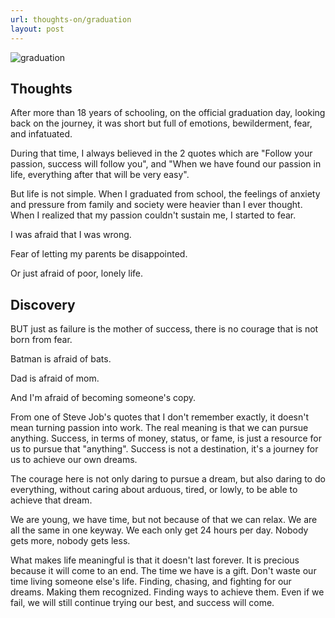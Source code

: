 ```yaml
---
url: thoughts-on/graduation
layout: post
---
```


![graduation][graduation]

## Thoughts

After more than 18 years of schooling, on the official graduation day, looking back on the journey, it was short but full of emotions, bewilderment, fear, and infatuated.

During that time, I always believed in the 2 quotes which are "Follow your passion, success will follow you", and "When we have found our passion in life, everything after that will be very easy".

But life is not simple. When I graduated from school, the feelings of anxiety and pressure from family and society were heavier than I ever thought. When I realized that my passion couldn't sustain me, I started to fear.

I was afraid that I was wrong.

Fear of letting my parents be disappointed.

Or just afraid of poor, lonely life.

## Discovery

BUT just as failure is the mother of success, there is no courage that is not born from fear.

Batman is afraid of bats.

Dad is afraid of mom.

And I'm afraid of becoming someone's copy.

From one of Steve Job's quotes that I don't remember exactly, it doesn't mean turning passion into work. The real meaning is that we can pursue anything. Success, in terms of money, status, or fame, is just a resource for us to pursue that "anything". Success is not a destination, it's a journey for us to achieve our own dreams.

The courage here is not only daring to pursue a dream, but also daring to do everything, without caring about arduous, tired, or lowly, to be able to achieve that dream.

We are young, we have time, but not because of that we can relax. We are all the same in one keyway. We each only get 24 hours per day. Nobody gets more, nobody gets less.

What makes life meaningful is that it doesn't last forever. It is precious because it will come to an end. The time we have is a gift. Don't waste our time living someone else's life. Finding, chasing, and fighting for our dreams. Making them recognized. Finding ways to achieve them. Even if we fail, we will still continue trying our best, and success will come.

<!-- MARKDOWN LINKS & IMAGES -->

[graduation]: /assets/images/thoughts-on/graduation/graduation.jpg
